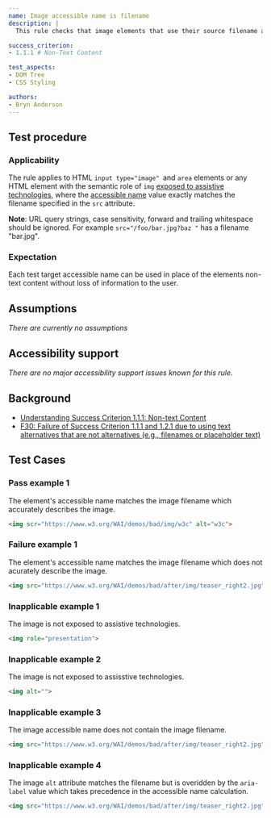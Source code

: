 ```yaml
---
name: Image accessible name is filename
description: |
  This rule checks that image elements that use their source filename as their accessible name, do so without loss of infomation to the user.

success_criterion:
- 1.1.1 # Non-Text Content

test_aspects:
- DOM Tree
- CSS Styling

authors:
- Bryn Anderson
---
```


## Test procedure

### Applicability

The rule applies to HTML `input type="image" `and `area` elements or any HTML element with the semantic role of `img` [exposed to assistive technologies](#exposed-to-assistive-technologies), where the [accessible name](#accessible-name) value exactly matches the filename specified in the `src` attribute.

**Note**: URL query strings, case sensitivity, forward and trailing whitespace should be ignored. For example `src="/foo/bar.jpg?baz "` has a filename "bar.jpg".

### Expectation

Each test target accessible name can be used in place of the elements non-text content without loss of information to the user.

## Assumptions

*There are currently no assumptions*

## Accessibility support

 *There are no major accessibility support issues known for this rule.*

## Background

- [Understanding Success Criterion 1.1.1: Non-text Content](https://www.w3.org/WAI/WCAG21/Understanding/non-text-content.html)
- [F30: Failure of Success Criterion 1.1.1 and 1.2.1 due to using text alternatives that are not alternatives (e.g., filenames or placeholder text)](https://www.w3.org/TR/2016/NOTE-WCAG20-TECHS-20161007/F30)

## Test Cases

### Pass example 1

The element's accessible name matches the image filename which accurately describes the image.

```html
<img scr="https://www.w3.org/WAI/demos/bad/img/w3c" alt="w3c">
```

### Failure example 1

The element's accessible name matches the image filename which does not acurately describe the image.

```html
<img src="https://www.w3.org/WAI/demos/bad/after/img/teaser_right2.jpg" alt="teaser_right2.jpg">
```

### Inapplicable example 1

The image is not exposed to assistive technologies.

```html
<img role="presentation">
```
### Inapplicable example 2

The image is not exposed to assisstive technologies.

```html
<img alt="">
```

### Inapplicable example 3

The image accessible name does not contain the image filename.

```html
<img src="https://www.w3.org/WAI/demos/bad/after/img/teaser_right2.jpg" alt="modanna lily">
```

### Inapplicable example 4

The image `alt` attribute matches the filename but is overidden by the `aria-label` value which takes precedence in the accessible name calculation.

```html
<img src="https://www.w3.org/WAI/demos/bad/after/img/teaser_right2.jpg" alt="teaser_right2.jpg" aria-label="modanna lily">
```
